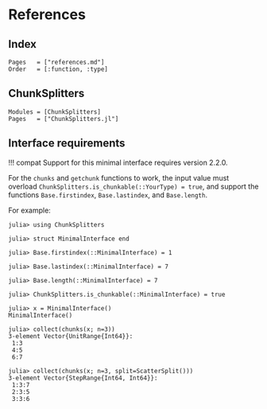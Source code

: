 # References

## Index

```@index
Pages   = ["references.md"]
Order   = [:function, :type]
```

## ChunkSplitters
```@autodocs
Modules = [ChunkSplitters]
Pages   = ["ChunkSplitters.jl"]
```

## Interface requirements 

!!! compat
    Support for this minimal interface requires version 2.2.0.

For the `chunks` and `getchunk` functions to work, the input value must overload 
`ChunkSplitters.is_chunkable(::YourType) = true`, and support the functions `Base.firstindex`,
`Base.lastindex`, and `Base.length`.

For example:
```jldoctest
julia> using ChunkSplitters

julia> struct MinimalInterface end

julia> Base.firstindex(::MinimalInterface) = 1

julia> Base.lastindex(::MinimalInterface) = 7

julia> Base.length(::MinimalInterface) = 7

julia> ChunkSplitters.is_chunkable(::MinimalInterface) = true

julia> x = MinimalInterface()
MinimalInterface()

julia> collect(chunks(x; n=3))
3-element Vector{UnitRange{Int64}}:
 1:3
 4:5
 6:7

julia> collect(chunks(x; n=3, split=ScatterSplit()))
3-element Vector{StepRange{Int64, Int64}}:
 1:3:7
 2:3:5
 3:3:6
```
